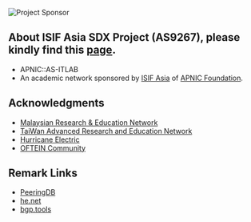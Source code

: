 ![Project Sponsor](https://as9267.itlab.cc/misc/sponsor.png)

## About ISIF Asia SDX Project (AS9267), please kindly find this [page](https://as9267.itlab.cc).
* APNIC::AS-ITLAB
* An academic network sponsored by [ISIF Asia](https://isif.asia/) of [APNIC Foundation](https://apnic.foundation/).

## Acknowledgments
* [Malaysian Research & Education Network](http://www.myren.net.my/)
* [TaiWan Advanced Research and Education Network](https://www.twaren.net/english/)
* [Hurricane Electric](https://bgp.he.net/)
* [OFTEIN Community](https://github.com/OFTEIN-NET)

## Remark Links
* [PeeringDB](https://as9267.peeringdb.com/)  
* [he.net](https://bgp.he.net/AS9267)  
* [bgp.tools](https://bgp.tools/as/9267)
